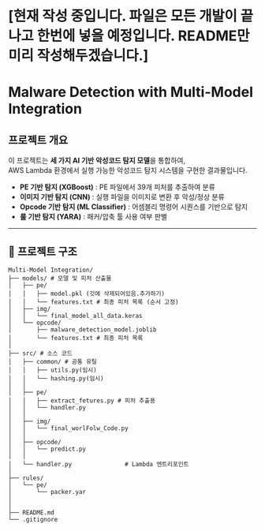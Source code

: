 # [현재 작성 중입니다. 파일은 모든 개발이 끝나고 한번에 넣을 예정입니다. README만 미리 작성해두겠습니다.]
# Malware Detection with Multi-Model Integration

## 프로젝트 개요
이 프로젝트는 **세 가지 AI 기반 악성코드 탐지 모델**을 통합하여,  
AWS Lambda 환경에서 실행 가능한 악성코드 탐지 시스템을 구현한 결과물입니다.  

- **PE 기반 탐지 (XGBoost)** : PE 파일에서 39개 피처를 추출하여 분류
- **이미지 기반 탐지 (CNN)** : 실행 파일을 이미지로 변환 후 악성/정상 분류
- **Opcode 기반 탐지 (ML Classifier)** : 어셈블리 명령어 시퀀스를 기반으로 탐지
- **룰 기반 탐지 (YARA)** : 패커/압축 툴 사용 여부 판별

---

## 📂 프로젝트 구조
```text
Multi-Model Integration/
├── models/ # 모델 및 피처 산출물
│   ├── pe/
│   │   ├── model.pkl (깃에 삭제되어있음.추가하기)
│   │   └── features.txt # 최종 피처 목록 (순서 고정)
│   ├── img/
│   │   └── final_model_all_data.keras
│   └── opcode/
│       ├── malware_detection_model.joblib
│       └── features.txt # 최종 피처 목록
│
├── src/ # 소스 코드
│   ├── common/ # 공통 유틸
│   │   ├── utils.py(임시)
│   │   └── hashing.py(임시)
│   │
│   ├── pe/
│   │   ├── extract_fetures.py # 피처 추출용
│   │   └── handler.py
│   │
│   ├── img/
│   │   └── final_worlFolw_Code.py 
│   │
│   ├── opcode/
│   │   └── predict.py
│   │
│   └── handler.py               # Lambda 엔트리포인트
│
├── rules/
│   └── pe/
│       └── packer.yar
│
│
├── README.md
└── .gitignore
```
